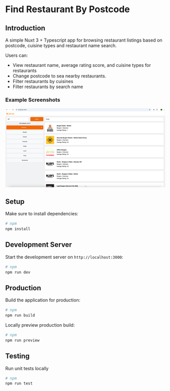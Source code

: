 # Find Restaurant By Postcode

## Introduction

A simple Nuxt 3 + Typescript app for browsing restaurant listings based on postcode, cuisine types and restaurant name search.

Users can:

- View restaurant name, average rating score, and cuisine types for restaurants
- Change postcode to sea nearby restaurants.
- Filter restaurants by cuisines
- Filter restaurants by search name

### Example Screenshots

![Search Example](./public/SearchExampleScreenshot.png)

## Setup

Make sure to install dependencies:

```bash
# npm
npm install
```

## Development Server

Start the development server on `http://localhost:3000`:

```bash
# npm
npm run dev
```

## Production

Build the application for production:

```bash
# npm
npm run build
```

Locally preview production build:

```bash
# npm
npm run preview
```

## Testing

Run unit tests locally

```bash
# npm
npm run test
```
